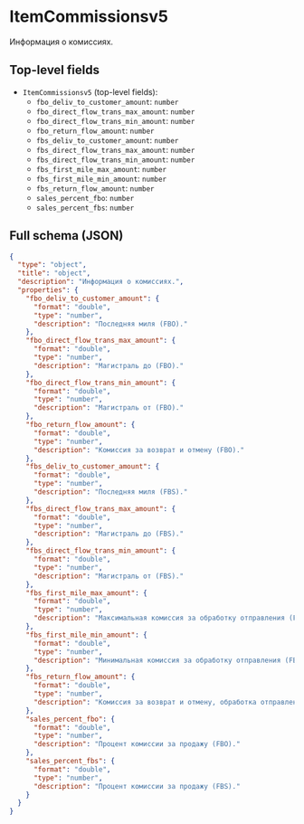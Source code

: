 # ItemCommissionsv5

Информация о комиссиях.

## Top-level fields
- `ItemCommissionsv5` (top-level fields):
  - `fbo_deliv_to_customer_amount`: `number`
  - `fbo_direct_flow_trans_max_amount`: `number`
  - `fbo_direct_flow_trans_min_amount`: `number`
  - `fbo_return_flow_amount`: `number`
  - `fbs_deliv_to_customer_amount`: `number`
  - `fbs_direct_flow_trans_max_amount`: `number`
  - `fbs_direct_flow_trans_min_amount`: `number`
  - `fbs_first_mile_max_amount`: `number`
  - `fbs_first_mile_min_amount`: `number`
  - `fbs_return_flow_amount`: `number`
  - `sales_percent_fbo`: `number`
  - `sales_percent_fbs`: `number`

## Full schema (JSON)
```json
{
  "type": "object",
  "title": "object",
  "description": "Информация о комиссиях.",
  "properties": {
    "fbo_deliv_to_customer_amount": {
      "format": "double",
      "type": "number",
      "description": "Последняя миля (FBO)."
    },
    "fbo_direct_flow_trans_max_amount": {
      "format": "double",
      "type": "number",
      "description": "Магистраль до (FBO)."
    },
    "fbo_direct_flow_trans_min_amount": {
      "format": "double",
      "type": "number",
      "description": "Магистраль от (FBO)."
    },
    "fbo_return_flow_amount": {
      "format": "double",
      "type": "number",
      "description": "Комиссия за возврат и отмену (FBO)."
    },
    "fbs_deliv_to_customer_amount": {
      "format": "double",
      "type": "number",
      "description": "Последняя миля (FBS)."
    },
    "fbs_direct_flow_trans_max_amount": {
      "format": "double",
      "type": "number",
      "description": "Магистраль до (FBS)."
    },
    "fbs_direct_flow_trans_min_amount": {
      "format": "double",
      "type": "number",
      "description": "Магистраль от (FBS)."
    },
    "fbs_first_mile_max_amount": {
      "format": "double",
      "type": "number",
      "description": "Максимальная комиссия за обработку отправления (FBS).\n\n[Подробнее о тарифах в Базе знаний продавца](https://seller-edu.ozon.ru/commissions-tariffs/commissions-tariffs-ozon/rashody-na-dop-uslugi#выезд-транспортного-средства-по-адресу-продавца-для-забора-отправлении-(pick-up))\n"
    },
    "fbs_first_mile_min_amount": {
      "format": "double",
      "type": "number",
      "description": "Минимальная комиссия за обработку отправления (FBS).\n\n[Подробнее о тарифах в Базе знаний продавца](https://seller-edu.ozon.ru/commissions-tariffs/commissions-tariffs-ozon/rashody-na-dop-uslugi#выезд-транспортного-средства-по-адресу-продавца-для-забора-отправлении-(pick-up))\n"
    },
    "fbs_return_flow_amount": {
      "format": "double",
      "type": "number",
      "description": "Комиссия за возврат и отмену, обработка отправления (FBS)."
    },
    "sales_percent_fbo": {
      "format": "double",
      "type": "number",
      "description": "Процент комиссии за продажу (FBO)."
    },
    "sales_percent_fbs": {
      "format": "double",
      "type": "number",
      "description": "Процент комиссии за продажу (FBS)."
    }
  }
}
```
